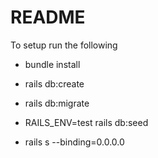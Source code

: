# README

To setup run the following 

* bundle install

* rails db:create

* rails db:migrate

* RAILS_ENV=test rails db:seed

* rails s --binding=0.0.0.0


